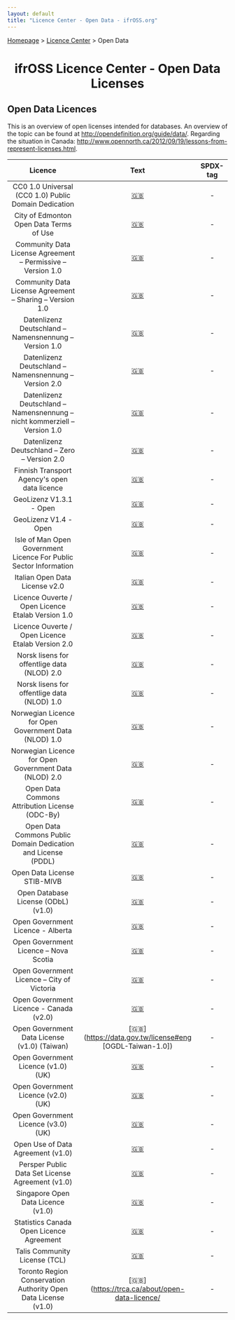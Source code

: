 ```yaml
---
layout: default
title: "Licence Center - Open Data - ifrOSS.org"
---
```


<!---

Neue licenses can be added using the following template:

| Licence name | [🇬🇧](link) | SPDX-Tag |

Emojis for the links can be copied from https://emojipedia.org

--->

<p><a href="/ifrOSS/index_en.html">Homepage</a> > <a href="/ifrOSS/Pages/licence_center/en">Licence Center</a> > Open Data<br></p>

<h1 style="text-align: center;">ifrOSS Licence Center - Open Data Licenses</h1>

## Open Data Licences

This is an overview of open licenses intended for databases. An overview of the topic can be found at http://opendefinition.org/guide/data/. Regarding the situation in Canada: http://www.opennorth.ca/2012/09/19/lessons-from-represent-licenses.html. 

| Licence | Text | SPDX-tag |
|:---:|:---:|:---:|
| CC0 1.0 Universal (CC0 1.0) Public Domain Dedication | [🇬🇧](https://creativecommons.org/publicdomain/zero/1.0/legalcode) | - |
| City of Edmonton Open Data Terms of Use | [🇬🇧](https://data.edmonton.ca/stories/s/City-of-Edmonton-Open-Data-Terms-of-Use/msh8-if28/ ) | - |
| Community Data License Agreement – Permissive – Version 1.0 | [🇬🇧](https://cdla.io/permissive-1-0/) | - |
| Community Data License Agreement – Sharing – Version 1.0 | [🇬🇧](https://cdla.io/sharing-1-0/) | - |
| Datenlizenz Deutschland – Namensnennung – Version 1.0 | [🇬🇧](https://www.govdata.de/dl-de/by-1-0) | - |
| Datenlizenz Deutschland – Namensnennung – Version 2.0 | [🇬🇧](https://www.govdata.de/dl-de/by-2-0) | - |
| Datenlizenz Deutschland – Namensnennung – nicht kommerziell – Version 1.0 | [🇬🇧](https://www.govdata.de/dl-de/by-nc-1-0) | - |
| Datenlizenz Deutschland – Zero – Version 2.0 | [🇬🇧](https://www.govdata.de/dl-de/zero-2-0) | - |
| Finnish Transport Agency's open data licence | [🇬🇧](https://www.trafi.fi/en/information_services/open_data/open_data_licence) | - |
| GeoLizenz V1.3.1 - Open | [🇬🇧](https://web.archive.org/web/20160914094139/http://geolizenz.org/modules/geolizenz/docs/1.3.1/GeoLizenz_V1.3_Open_050615_V1.pdf) | - |
| GeoLizenz V1.4 - Open | [🇬🇧](https://www.bmwi.de/Redaktion/DE/Downloads/G/geolizenz-v1-4-open.html) | - |
| Isle of Man Open Government Licence For Public Sector Information | [🇬🇧](https://www.gov.im/about-this-site/open-government-licence/) | - |
| Italian Open Data License v2.0  | [🇬🇧](http://www.sinanet.isprambiente.it/it/italian-open-data-license-v2.0) | - |
| Licence Ouverte / Open Licence Etalab Version 1.0 | [🇬🇧](https://www.etalab.gouv.fr/wp-content/uploads/2014/05/Licence_Ouverte.pdf) | - |
| Licence Ouverte / Open Licence Etalab Version 2.0 | [🇬🇧](https://www.etalab.gouv.fr/wp-content/uploads/2017/04/ETALAB-Licence-Ouverte-v2.0.pdf) | - |
| Norsk lisens for offentlige data (NLOD) 2.0 | [🇬🇧](https://data.norge.no/nlod/no/2.0) | - |
| Norsk lisens for offentlige data (NLOD) 1.0 | [🇬🇧](https://web.archive.org/web/20170204210951/https://data.norge.no/nlod/no/1.0) | - |
| Norwegian Licence for Open Government Data (NLOD) 1.0 | [🇬🇧](https://data.norge.no/nlod/en/1.0) | - |
| Norwegian Licence for Open Government Data (NLOD) 2.0 | [🇬🇧](https://data.norge.no/nlod/en/2.0) | - |
| Open Data Commons Attribution License (ODC-By) | [🇬🇧](https://opendatacommons.org/licenses/by/1.0/) | - |
| Open Data Commons Public Domain Dedication and License (PDDL) | [🇬🇧](https://opendatacommons.org/licenses/pddl/1.0/) | - |
| Open Data License STIB-MIVB | [🇬🇧](https://opendata.stib-mivb.be/store/license) | - |
| Open Database License (ODbL) (v1.0) | [🇬🇧](https://opendatacommons.org/licenses/odbl/1.0/) | - |
| Open Government Licence - Alberta | [🇬🇧](https://open.alberta.ca/licence) | - |
| Open Government Licence – Nova Scotia | [🇬🇧](https://novascotia.ca/opendata/licence.asp) | - |
| Open Government Licence – City of Victoria | [🇬🇧](http://www.victoria.ca/EN/main/online-services/open-data-catalogue/open-data-licence.html) | - |
| Open Government Licence - Canada (v2.0) | [🇬🇧](https://open.canada.ca/en/open-government-licence-canada) | - |
| Open Government Data License (v1.0) (Taiwan) | [🇬🇧](https://data.gov.tw/license#eng [OGDL-Taiwan-1.0]) | - |
| Open Government Licence (v1.0) (UK) | [🇬🇧](https://www.nationalarchives.gov.uk/doc/open-government-licence/version/1/) | - |
| Open Government Licence (v2.0) (UK) | [🇬🇧](https://www.nationalarchives.gov.uk/doc/open-government-licence/version/2/) | - |
| Open Government Licence (v3.0) (UK) | [🇬🇧](http://www.nationalarchives.gov.uk/doc/open-government-licence/version/3/) | - |
| Open Use of Data Agreement (v1.0) | [🇬🇧](https://cdla.dev/open-use-of-data-agreement-v1-0/) | - |
| Persper Public Data Set License Agreement (v1.0) | [🇬🇧](https://www.persper.org/pdl-v1) | - |
| Singapore Open Data Licence (v1.0) | [🇬🇧](https://data.gov.sg/open-data-licence) | - |
| Statistics Canada Open Licence Agreement | [🇬🇧](https://www.statcan.gc.ca/eng/reference/licence) | - |
| Talis Community License (TCL) | [🇬🇧](http://web.archive.org/web/20130923083859/http://tdnarchive.capita-libraries.co.uk/tcl) | - |
| Toronto Region Conservation Authority Open Data License (v1.0) | [🇬🇧](https://trca.ca/about/open-data-licence/ | - |
